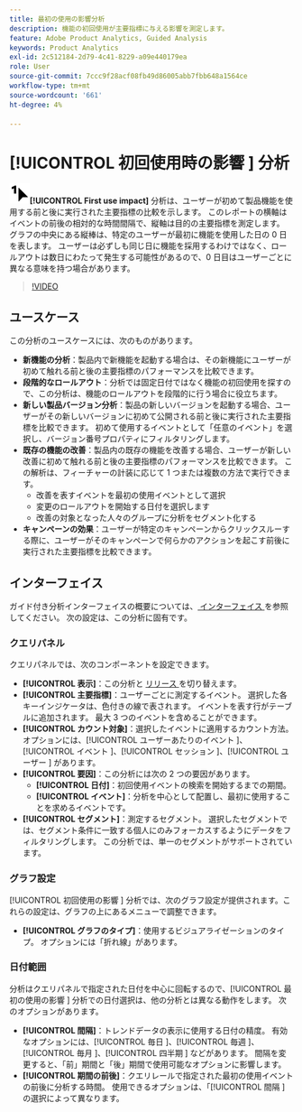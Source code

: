 ```yaml
---
title: 最初の使用の影響分析
description: 機能の初回使用が主要指標に与える影響を測定します。
feature: Adobe Product Analytics, Guided Analysis
keywords: Product Analytics
exl-id: 2c512184-2d79-4c41-8229-a09e440179ea
role: User
source-git-commit: 7ccc9f28acf08fb49d86005abb7fbb648a1564ce
workflow-type: tm+mt
source-wordcount: '661'
ht-degree: 4%

---
```


# [!UICONTROL  初回使用時の影響 ] 分析

![FirstUse](/help/assets/icons/FirstUse.svg)**[!UICONTROL First use impact]** 分析は、ユーザーが初めて製品機能を使用する前と後に実行された主要指標の比較を示します。 このレポートの横軸はイベントの前後の相対的な時間間隔で、縦軸は目的の主要指標を測定します。 グラフの中央にある縦棒は、特定のユーザーが最初に機能を使用した日の 0 日を表します。 ユーザーは必ずしも同じ日に機能を採用するわけではなく、ロールアウトは数日にわたって発生する可能性があるので、0 日目はユーザーごとに異なる意味を持つ場合があります。


>[!VIDEO](https://video.tv.adobe.com/v/3421661/?learn=on)


## ユースケース

この分析のユースケースには、次のものがあります。

* **新機能の分析**：製品内で新機能を起動する場合は、その新機能にユーザーが初めて触れる前と後の主要指標のパフォーマンスを比較できます。
* **段階的なロールアウト**：分析では固定日付ではなく機能の初回使用を探すので、この分析は、機能のロールアウトを段階的に行う場合に役立ちます。
* **新しい製品バージョン分析**：製品の新しいバージョンを起動する場合、ユーザーがその新しいバージョンに初めて公開される前と後に実行された主要指標を比較できます。 初めて使用するイベントとして「任意のイベント」を選択し、バージョン番号プロパティにフィルタリングします。
* **既存の機能の改善**：製品内の既存の機能を改善する場合、ユーザーが新しい改善に初めて触れる前と後の主要指標のパフォーマンスを比較できます。 この解析は、フィーチャーの計装に応じて 1 つまたは複数の方法で実行できます。
   * 改善を表すイベントを最初の使用イベントとして選択
   * 変更のロールアウトを開始する日付を選択します
   * 改善の対象となった人々のグループに分析をセグメント化する
* **キャンペーンの効果**：ユーザーが特定のキャンペーンからクリックスルーする際に、ユーザーがそのキャンペーンで何らかのアクションを起こす前後に実行された主要指標を比較できます。

## インターフェイス

ガイド付き分析インターフェイスの概要については、[ インターフェイス ](../overview.md#interface) を参照してください。 次の設定は、この分析に固有です。

### クエリパネル

クエリパネルでは、次のコンポーネントを設定できます。

* **[!UICONTROL 表示]**：この分析と [ リリース ](release-impact.md) を切り替えます。
* **[!UICONTROL 主要指標]**：ユーザーごとに測定するイベント。 選択した各キーインジケータは、色付きの線で表されます。 イベントを表す行がテーブルに追加されます。 最大 3 つのイベントを含めることができます。
* **[!UICONTROL カウント対象]**：選択したイベントに適用するカウント方法。 オプションには、[!UICONTROL  ユーザーあたりのイベント ]、[!UICONTROL  イベント ]、[!UICONTROL  セッション ]、[!UICONTROL  ユーザー ] があります。
* **[!UICONTROL 要因]**：この分析には次の 2 つの要因があります。
   * **[!UICONTROL 日付]**：初回使用イベントの検索を開始するまでの期間。
   * **[!UICONTROL イベント]**：分析を中心として配置し、最初に使用することを求めるイベントです。
* **[!UICONTROL セグメント]**：測定するセグメント。 選択したセグメントでは、セグメント条件に一致する個人にのみフォーカスするようにデータをフィルタリングします。 この分析では、単一のセグメントがサポートされています。

### グラフ設定

[!UICONTROL  初回使用の影響 ] 分析では、次のグラフ設定が提供されます。これらの設定は、グラフの上にあるメニューで調整できます。

* **[!UICONTROL グラフのタイプ]**：使用するビジュアライゼーションのタイプ。 オプションには「折れ線」があります。

### 日付範囲

分析はクエリパネルで指定された日付を中心に回転するので、[!UICONTROL  最初の使用の影響 ] 分析での日付選択は、他の分析とは異なる動作をします。 次のオプションがあります。

* **[!UICONTROL 間隔]**：トレンドデータの表示に使用する日付の精度。 有効なオプションには、[!UICONTROL  毎日 ]、[!UICONTROL  毎週 ]、[!UICONTROL  毎月 ]、[!UICONTROL  四半期 ] などがあります。 間隔を変更すると、「前」期間と「後」期間で使用可能なオプションに影響します。
* **[!UICONTROL 期間の前後]**：クエリレールで指定された最初の使用イベントの前後に分析する時間。 使用できるオプションは、「[!UICONTROL  間隔 ] の選択によって異なります。

<!--
## Example

See below for an example of the analysis.

![First use impact](../assets/first-use-impact.png)

-->
